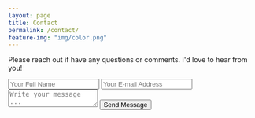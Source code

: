 ```yaml
---
layout: page
title: Contact
permalink: /contact/
feature-img: "img/color.png"
---
```


Please reach out if have any questions or comments. I'd love to hear from you!

<form action="https://getsimpleform.com/messages?form_api_token=4a4a56e292641f4a76216f4bb6ab4006" method="post">
  <!-- the redirect_to is optional, the form will redirect to the referrer on submission -->
  <input type='hidden' name='redirect_to' value='https://joeysmoll.com/thank-you' />
  <input type='text' name='name' placeholder='Your Full Name' />
  <input type='email' name='email' placeholder='Your E-mail Address' />
  <textarea name='message' placeholder='Write your message ...'></textarea>
  <input type='submit' value='Send Message' />
</form>
